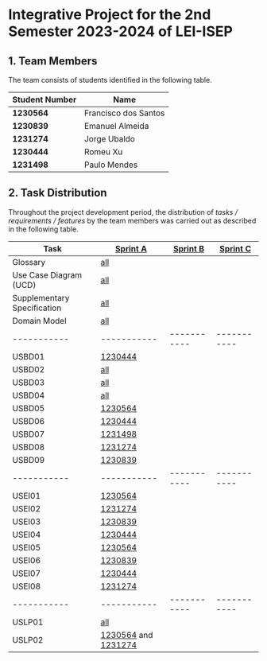 # Integrative Project for the 2nd Semester 2023-2024 of LEI-ISEP

## 1. Team Members

The team consists of students identified in the following table.

| Student Number | Name                 |
|----------------|----------------------|
| **1230564**    | Francisco dos Santos |
| **1230839**    | Emanuel Almeida      |
| **1231274**    | Jorge Ubaldo         |
| **1230444**    | Romeu Xu             |
| **1231498**    | Paulo Mendes         |

## 2. Task Distribution

Throughout the project development period, the distribution of _tasks / requirements / features_ by the team members was
carried out as described in the following table.

| Task                        | [Sprint A](sprintA/Readme.md)                                                              | [Sprint B]() | [Sprint C]() |
|-----------------------------|--------------------------------------------------------------------------------------------|--------------|--------------|
| Glossary                    | [all](sprint1/global-artifacts/01.requirements-engineering/glossary.md)                    |              |              |
| Use Case Diagram (UCD)      | [all](sprint1/global-artifacts/01.requirements-engineering/use-case-diagram.md)            |              |              |
| Supplementary Specification | [all](sprint1/global-artifacts/01.requirements-engineering/supplementary-specification.md) |              |              |
| Domain Model                | [all](sprint1/global-artifacts/02.analysis/analysis.md)                                    |              |              |
| -----------                 | -----------                                                                                | -----------  | -----------  |
| USBD01                      | [1230444]()                                                                                |              |              |
| USBD02                      | [all]()                                                                                    |              |              |
| USBD03                      | [all]()                                                                                    |              |              |
| USBD04                      | [all]()                                                                                    |              |              |
| USBD05                      | [1230564]()                                                                                |              |              |
| USBD06                      | [1230444]()                                                                                |              |              |
| USBD07                      | [1231498]()                                                                                |              |              |
| USBD08                      | [1231274]()                                                                                |              |              |
| USBD09                      | [1230839]()                                                                                |              |              | 
| -----------                 | -----------                                                                                | -----------  | -----------  |
| USEI01                      | [1230564]()                                                                                |              |              |
| USEI02                      | [1231274]()                                                                                |              |              |
| USEI03                      | [1230839]()                                                                                |              |              |
| USEI04                      | [1230444]()                                                                                |              |              |
| USEI05                      | [1230564]()                                                                                |              |              |
| USEI06                      | [1230839]()                                                                                |              |              |
| USEI07                      | [1230444]()                                                                                |              |              |
| USEI08                      | [1231274]()                                                                                |              |              |
| -----------                 | -----------                                                                                | -----------  | -----------  |
| USLP01                      | [all]()                                                                                    |              |              |
| USLP02                      | [1230564]() and [1231274]()                                                                |              |              |
